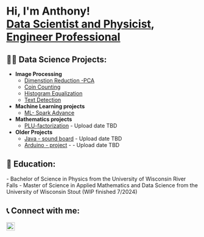 <h1>Hi, I'm Anthony! <br/><a href="https://github.com/MathandDataScience">Data Scientist and Physicist</a>, <a href="https://www.linkedin.com/in/anthony-caruso-0385a7a4">Engineer Professional</a></h1>

<h2>👨‍💻 Data Science Projects:</h2>

- <b>Image Processing</b>
  - [Dimenstion Reduction -PCA](https://github.com/MathandDataScience/Dimension-Reduction-PCA)
  - [Coin Counting](https://github.com/MathandDataScience/Coin-Counting)
  - [Histogram Equalization](https://github.com/MathandDataScience/Histogram-Matching-EQ)
  - [Text Detection](https://github.com/MathandDataScience/Text-Detection)
- <b>Machine Learning projects</b>
  - [ML- Spark Advance](https://github.com/MathandDataScience/ML-Spark-Advance)
- <b>Mathematics projects</b>
  - [PLU-factorization](https://github.com/MathandDataScience/) - Upload date TBD
- <b>Older Projects</b>
  - [Java - sound board](https://github.com/MathandDataScience/) - Upload date TBD
  - [Arduino - project](https://github.com/MathandDataScience/) - - Upload date TBD

<h2> 🏫 Education:</h2>
- Bachelor of Science in Physics from the University of Wisconsin River Falls
- Master of Science in Applied Mathematics and Data Science from the University of Wisconsin Stout (WIP finished 7/2024)

<h2> 📞 Connect with me:</h2>

[<img align="left" alt="anthony-caruso-0385a7a4 | LinkedIn" width="22px" src="https://cdn.jsdelivr.net/npm/simple-icons@v3/icons/linkedin.svg" />][linkedin]

[linkedin]: linkedin.com/in/anthony-caruso-0385a7a4

<!--
**MathandDataScience/MathandDataScience** is a ✨ _special_ ✨ repository because its `README.md` (this file) appears on your GitHub profile.

Here are some ideas to get you started:

- 🔭 I’m currently working on ...
- 🌱 I’m currently learning ...
- 👯 I’m looking to collaborate on ...
- 🤔 I’m looking for help with ...
- 💬 Ask me about ...
- 📫 How to reach me: ...
- 😄 Pronouns: ...
- ⚡ Fun fact: ...
-->
